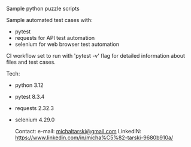 ######
Sample python puzzle scripts

Sample automated test cases with:
- pytest
- requests for API test automation
- selenium for web browser test automation

CI workflow set to run with 'pytest -v' flag for detailed information about files and test cases.

Tech:
- python 3.12
- pytest 8.3.4
- requests 2.32.3
- selenium 4.29.0

  Contact:
e-mail: michaltarski@gmail.com
LinkedIN: https://www.linkedin.com/in/micha%C5%82-tarski-9680b910a/
######
